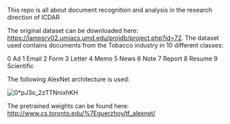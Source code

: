This repo is all about document recognition and analysis in the research direction of ICDAR


The original dataset can be downloaded here: https://lampsrv02.umiacs.umd.edu/projdb/project.php?id=72.
The dataset used contains documents from the Tobacco industry in 10 different classes:

0 Ad
1 Email
2 Form
3 Letter
4 Memo
5 News
6 Note
7 Report
8 Resume
9 Scientific

The following AlexNet architecture is used:

![0*pJ3o_2zTTNnixhKH](https://user-images.githubusercontent.com/25797655/216047904-bb229cb5-52dd-42c4-87e8-c4b068daac1e.png)

The pretrained weights can be found here:
http://www.cs.toronto.edu/%7Eguerzhoy/tf_alexnet/
